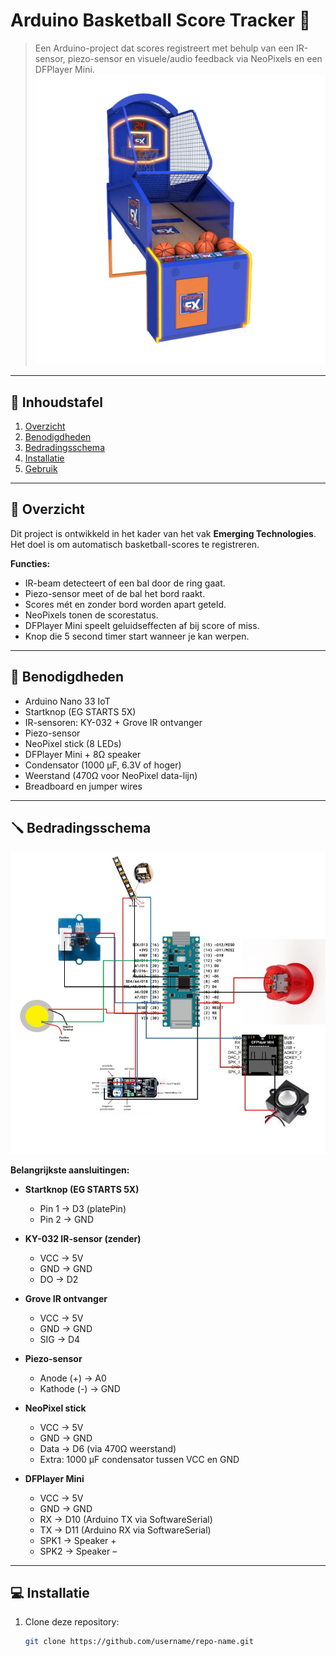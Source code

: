 # Arduino Basketball Score Tracker 🏀

> Een Arduino-project dat scores registreert met behulp van een IR-sensor, piezo-sensor en visuele/audio feedback via NeoPixels en een DFPlayer Mini.
![arcadegame](./imgs/basketball_arcade.jpg)
---

## 📖 Inhoudstafel
1. [Overzicht](#-overzicht)
2. [Benodigdheden](#-benodigdheden)
3. [Bedradingsschema](#-bedradingsschema)
4. [Installatie](#-installatie)
5. [Gebruik](#-gebruik)


---

## 📌 Overzicht
Dit project is ontwikkeld in het kader van het vak **Emerging Technologies**.  
Het doel is om automatisch basketball-scores te registreren.  

**Functies:**
- IR-beam detecteert of een bal door de ring gaat.
- Piezo-sensor meet of de bal het bord raakt.
- Scores mét en zonder bord worden apart geteld.
- NeoPixels tonen de scorestatus.
- DFPlayer Mini speelt geluidseffecten af bij score of miss.
- Knop die 5 second timer start wanneer je kan werpen.

---

## 🔧 Benodigdheden
- Arduino Nano 33 IoT  
- Startknop (EG STARTS 5X)  
- IR-sensoren: KY-032 + Grove IR ontvanger  
- Piezo-sensor    
- NeoPixel stick (8 LEDs)  
- DFPlayer Mini + 8Ω speaker  
- Condensator (1000 µF, 6.3V of hoger)  
- Weerstand (470Ω voor NeoPixel data-lijn)  
- Breadboard en jumper wires  

---

## 🪛 Bedradingsschema
![schema](./imgs/bedradingsschema.jpg)

**Belangrijkste aansluitingen:**

- **Startknop (EG STARTS 5X)**  
  - Pin 1 → D3 (platePin)  
  - Pin 2 → GND  

- **KY-032 IR-sensor (zender)**  
  - VCC → 5V  
  - GND → GND  
  - DO → D2  

- **Grove IR ontvanger**  
  - VCC → 5V  
  - GND → GND  
  - SIG → D4  

- **Piezo-sensor**  
  - Anode (+) → A0  
  - Kathode (-) → GND  

- **NeoPixel stick**  
  - VCC → 5V  
  - GND → GND  
  - Data → D6 (via 470Ω weerstand)  
  - Extra: 1000 µF condensator tussen VCC en GND  

- **DFPlayer Mini**  
  - VCC → 5V  
  - GND → GND  
  - RX → D10 (Arduino TX via SoftwareSerial)  
  - TX → D11 (Arduino RX via SoftwareSerial)  
  - SPK1 → Speaker +  
  - SPK2 → Speaker –  

---

## 💻 Installatie
1. Clone deze repository:
   ```bash
   git clone https://github.com/username/repo-name.git
